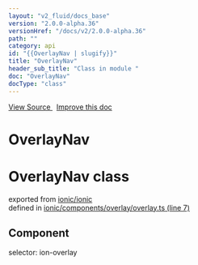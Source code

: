 ```yaml
---
layout: "v2_fluid/docs_base"
version: "2.0.0-alpha.36"
versionHref: "/docs/v2/2.0.0-alpha.36"
path: ""
category: api
id: "{{OverlayNav | slugify}}"
title: "OverlayNav"
header_sub_title: "Class in module "
doc: "OverlayNav"
docType: "class"
---
```



<div class="improve-docs">
  <a href='http://github.com/driftyco/ionic2/tree/master/ionic/components/overlay/overlay.ts#L6'>
    View Source
  </a>
  &nbsp;
  <a href='http://github.com/driftyco/ionic2/edit/master/ionic/components/overlay/overlay.ts#L6'>
    Improve this doc
  </a>
</div>




<h1 class="api-title">

  OverlayNav



</h1>







<h1 class="class export">OverlayNav <span class="type">class</span></h1>
<p class="module">exported from <a href='undefined'>ionic/ionic</a><br/>
defined in <a href="https://github.com/driftyco/ionic2/tree/master/ionic/components/overlay/overlay.ts#L7-L37">ionic/components/overlay/overlay.ts (line 7)</a>
</p>
<h2>Component</h2>
  <span>selector: ion-overlay</span>



